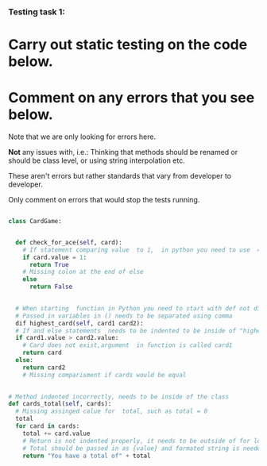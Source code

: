 ### Testing task 1:

# Carry out static testing on the code below.
# Comment on any errors that you see below.

Note that we are only looking for errors here.

**Not** any issues with, i.e.: 
Thinking that methods should be renamed or should be class level, or using string interpolation etc. 

These aren't errors but rather standards that vary from developer to developer. 

Only comment on errors that would stop the tests running.

```python

class CardGame:


  def check_for_ace(self, card):
    # If statement comparing value  to 1,  in python you need to use  == 1
    if card.value = 1:
      return True
    # Missing colon at the end of else
    else
      return False
   

  # When starting  function in Python you need to start with def not dif
  # Passed in variables in () needs to be separated using comma
  dif highest_card(self, card1 card2):
  # If and else statements  needs to be indented to be inside of "highest_card" function
  if card1.value > card2.value:
    # Card does not exist,argument  in function is called card1
    return card
  else:
    return card2
    # Missing comparisment if cards would be equal
  

# Method indented incorrectly, needs to be inside of the class
def cards_total(self, cards):
  # Missing assinged calue for  total, such as total = 0
  total
  for card in cards:
    total += card.value
    # Return is not indented properly, it needs to be outside of for loop
    # Total should be passed in as {value} and formated string is needed
    return "You have a total of" + total
  
```
